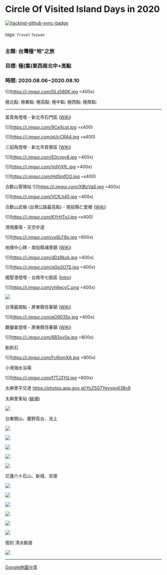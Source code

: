# Circle Of Visited Island Days in 2020

[![hackmd-github-sync-badge](https://hackmd.io/s0C81XutTt6n_rKobTqa3Q/badge)](https://hackmd.io/s0C81XutTt6n_rKobTqa3Q)

###### tags: `Travel` `Taiwan`

### 主題: 台灣極"地"之旅
### 目標: 極(集)東西南北中+高點
### 時間: 2020.08.06~2020.08.10

![](https://i.imgur.com/DLs580K.jpg =400x)

極北點: 
極東點:
極高點:
極中點:
極西點:
極南點:

---
富貴角燈塔 - 新北市石門區 ([WiKi](https://zh.wikipedia.org/wiki/%E5%AF%8C%E8%B2%B4%E8%A7%92%E7%87%88%E5%A1%94))

![](https://i.imgur.com/9CeXcst.jpg =x400)

![](https://i.imgur.com/pUcCRA4.jpg =x400)

三貂角燈塔 - 新北市貢寮區 ([WiKi](https://zh.wikipedia.org/wiki/%E4%B8%89%E8%B2%82%E8%A7%92%E7%87%88%E5%A1%94))

![](https://i.imgur.com/E0cvpy8.jpg =400x)

![](https://i.imgur.com/VdVjXfL.jpg =400x)

![](https://i.imgur.com/HdSmfOO.jpg =x400)

合歡山管理站
![](https://i.imgur.com/XlBzVaS.jpg =400x)

![](https://i.imgur.com/VCfLh45.jpg =400x)

合歡山武嶺 (台灣公路最高點) - 南投縣仁愛鄉 ([WiKi](https://zh.wikipedia.org/wiki/%E6%AD%A6%E5%B6%BA))

![](https://i.imgur.com/KYrHTvJ.jpg =x400)

清境農場 - 天空步道

![](https://i.imgur.com/vx6LF8p.jpg =800x)

地理中心碑 - 南投縣埔里鎮 ([WiKi](https://zh.wikipedia.org/wiki/%E8%87%BA%E7%81%A3%E5%9C%B0%E7%90%86%E4%B8%AD%E5%BF%83))

![](https://i.imgur.com/dDzRkxk.jpg =400x)

![](https://i.imgur.com/qGp3O7S.jpg =400x)

國聖港燈塔 - 台南市七股區 ([Intro](https://swcoast-nsa.travel/zh-tw/attraction/details/273))

![](https://i.imgur.com/yh6ecyC.png =400x)

![](https://i.imgur.com/myCem9w.jpg)

台灣最南點 - 屏東縣恆春鎮 ([WiKi](https://zh.wikipedia.org/wiki/%E5%8F%B0%E7%81%A3%E6%9C%80%E5%8D%97%E9%BB%9E))

![](https://i.imgur.com/eO9035x.jpg =400x)

鵝鑾鼻燈塔 - 屏東縣恆春鎮 ([WiKi](https://zh.wikipedia.org/wiki/%E9%B5%9D%E9%91%BE%E9%BC%BB%E7%87%88%E5%A1%94))

![](https://i.imgur.com/6B3xv0a.jpg =800x)

船帆石

![](https://i.imgur.com/FcKpmXA.jpg =800x)

小灣海水浴場

![](https://i.imgur.com/f7TJ3YQ.jpg =800x)

太麻里平交道
https://photos.app.goo.gl/YoZ5G7Yeyvqy638v9

太麻里車站 ([秘境](https://goo.gl/maps/sKKhRHpJq1bQJ9UW8))

![](https://i.imgur.com/ZprDRZA.png)

台東關山、鹿野高台、池上

![](https://i.imgur.com/Wg2hBt3.jpg)

![](https://i.imgur.com/sIU3EzW.jpg)

![](https://i.imgur.com/EdZCVdt.jpg)

![](https://i.imgur.com/bEKHTd4.jpg)

![](https://i.imgur.com/hJrxTjn.jpg)

花蓮六十石山、新城、崇德

![](https://i.imgur.com/zvi9P56.jpg)

![](https://i.imgur.com/vaYSFjm.jpg)

![](https://i.imgur.com/OmPocuQ.jpg)

![](https://i.imgur.com/Wz1o7dS.jpg)

![](https://i.imgur.com/VAidUNi.jpg)

![](https://i.imgur.com/e8tjDp3.jpg)

復刻 清水斷崖

![](https://i.imgur.com/1dULhci.png)

---
[Google地圖分享](https://www.google.com/maps/d/u/0/edit?mid=12uvvragUXLTy3QCPpdWdQaBv-geWw-GE&usp=sharing)

